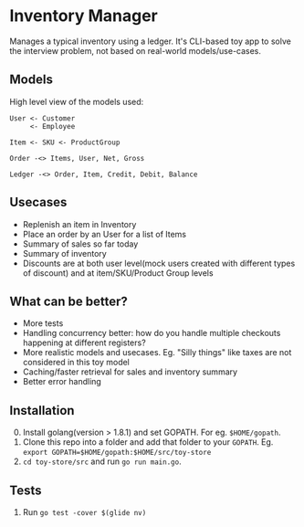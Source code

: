 # Inventory Manager

Manages a typical inventory using a ledger. It's CLI-based toy app to solve the interview problem, not based
on real-world models/use-cases.

## Models
High level view of the models used:

```uml
User <- Customer
     <- Employee

Item <- SKU <- ProductGroup

Order -<> Items, User, Net, Gross 

Ledger -<> Order, Item, Credit, Debit, Balance

```

## Usecases

* Replenish an item in Inventory
* Place an order by an User for a list of Items
* Summary of sales so far today
* Summary of inventory
* Discounts are at both user level(mock users created with different types of discount) and at item/SKU/Product Group levels

## What can be better?

* More tests
* Handling concurrency better: how do you handle multiple checkouts happening at different registers?
* More realistic models and usecases. Eg. "Silly things" like taxes are not considered in this toy model
* Caching/faster retrieval for sales and inventory summary
* Better error handling

## Installation

0. Install golang(version > 1.8.1) and set GOPATH. For eg. `$HOME/gopath`.
1. Clone this repo into a folder and add that folder to your `GOPATH`. Eg. `export GOPATH=$HOME/gopath:$HOME/src/toy-store`
2. `cd toy-store/src` and run `go run main.go`.

## Tests

1. Run `go test -cover $(glide nv)`
